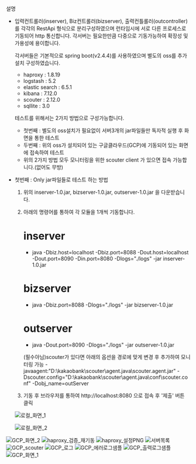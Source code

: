 설명
 - 입력컨트롤러(inserver), Biz컨트롤러(bizserver), 출력컨틀롤러(outcontroller)를 
   각각의 RestApi 형식으로 분리구성하였으며 런타임시에 서로 다른 프로세스로 기동되어 http 통신합니다.
   각서버는 필요한만큼 다중으로 기동가능하여 확장성 및 가용성에 용이합니다.
   
   각서버들은 기본적으로 spring boot(v2.4.4)를 사용하였으며 별도의 oss를 추가설치 구성하였습니다.
	- haproxy : 1.8.19
	- logstash : 5.2
	- elastic search : 6.5.1
	- kibana : 7.12.0
	- scouter : 2.12.0
	- sqllite : 3.0
	
   테스트를 위해서는 2가지 방법으로 구성가능합니다.
   - 첫번째 : 별도의 oss설치가 필요없이 서버3개의 jar파일들만 독자적 실행 후 화면을 통한 테스트
   - 두번째 : 위의 oss가 설치되어 있는 구글클라우드(GCP)에 기동되어 있는 화면에 접속하여 테스트 
   - 위의 2가지 방법 모두 모니터링을 위한 scouter client 가 있으면 접속 가능합니다.(없어도 무방)


 - 첫번째 : Only jar파일들로 테스트 하는 방법
   1. 위의 inserver-1.0.jar, bizserver-1.0.jar, outserver-1.0.jar 을 다운받습니다.
   2. 아래의 명령어를 통하여 각 모듈을 1개씩 기동합니다.
   
       # inserver
       - java -Dbiz.host=localhost -Dbiz.port=8088 -Dout.host=localhost -Dout.port=8090  -Din.port=8080 -Dlogs="./logs" -jar inserver-1.0.jar

       # bizserver
       - java -Dbiz.port=8088 -Dlogs="./logs" -jar bizserver-1.0.jar

       # outserver
       - java -Dout.port=8090 -Dlogs="./logs" -jar outserver-1.0.jar
	
       (필수아님)scouter가 있다면 아래의 옵션을 경로에 맞게 변경 후 추가하여 모니터링 가능
	-javaagent:"D:\kakaobank\scouter\agent.java\scouter.agent.jar" -Dscouter.config="D:\kakaobank\scouter\agent.java\conf\scouter.conf" -Dobj_name=outServer

    3. 기동 후 브라우저를 통하여 http://localhost:8080 으로 접속 후 '제출' 버튼 클릭
    
	![로컬_화면_1](https://user-images.githubusercontent.com/25301903/112353323-fab29c00-8d0e-11eb-83da-271877db0c4d.PNG)

	![로컬_화면_2](https://user-images.githubusercontent.com/25301903/112353324-fab29c00-8d0e-11eb-96e4-a2901e505beb.PNG)


![GCP_화면_2](https://user-images.githubusercontent.com/25301903/112353315-f8e8d880-8d0e-11eb-862a-7ea8e5185982.PNG)
![haproxy_검증_재기동](https://user-images.githubusercontent.com/25301903/112353319-f9816f00-8d0e-11eb-9901-da60dfdfe08f.PNG)
![haproxy_설정PNG](https://user-images.githubusercontent.com/25301903/112353322-fa1a0580-8d0e-11eb-9e8c-fdfc893d5ed8.PNG)
![서버목록](https://user-images.githubusercontent.com/25301903/112353326-fb4b3280-8d0e-11eb-936f-717b7bf99992.PNG)
![GCP_scouter](https://user-images.githubusercontent.com/25301903/112353327-fbe3c900-8d0e-11eb-8417-b4ea39bf7584.PNG)
![GCP_로그](https://user-images.githubusercontent.com/25301903/112353330-fd14f600-8d0e-11eb-87b8-a8843c1e668b.PNG)
![GCP_에러로그샘플](https://user-images.githubusercontent.com/25301903/112353334-fdad8c80-8d0e-11eb-98ff-ce746372fe56.PNG)
![GCP_출력로그샘플](https://user-images.githubusercontent.com/25301903/112353335-fdad8c80-8d0e-11eb-9d6a-77f519ee4777.PNG)
![GCP_화면_1](https://user-images.githubusercontent.com/25301903/112353338-fe462300-8d0e-11eb-8a92-8dd2f563ff0f.PNG)
